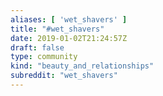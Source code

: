 ```yaml
---
aliases: [ 'wet_shavers' ]
title: "#wet_shavers"
date: 2019-01-02T21:24:57Z
draft: false
type: community
kind: "beauty_and_relationships"
subreddit: "wet_shavers"
---
```

